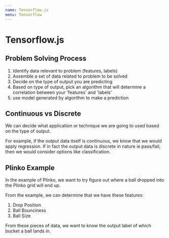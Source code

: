 ```yaml
---
name: Tensorflow.js
menu: Tensorflow
---
```


# Tensorflow.js

## Problem Solving Process

1. Identify data relevant to problem (features, labels)
2. Assemble a set of data related to problem to be solved
3. Decide on the type of output you are predicting
4. Based on type of output, pick an algorithm that will determine a correlation between your 'features' and 'labels'
5. use model generated by algorithm to make a prediction

## Continuous vs Discrete

We can decide what application or technique we are going to used based on the type of output.

For example, if the output data itself is continuous, we know that we would apply regression. If in fact the output data is discrete in nature ie pass/fail, then we would consider options like classification.

## Plinko Example

In the example of Plinko, we want to try figure out where a ball dropped into the Plinko grid will end up.

From the example, we can determine that we have these features:

1. Drop Position
2. Ball Bounciness
3. Ball Size

From these pieces of data, we want to know the output label of which bucket a ball lands in.
